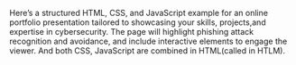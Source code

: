 Here’s a structured HTML, CSS, and JavaScript example for an online portfolio presentation tailored to showcasing your skills, projects,and expertise in cybersecurity. The page will highlight phishing attack recognition and avoidance, and include interactive elements to engage the viewer. And both CSS, JavaScript are combined in HTML(called in HTLM).

